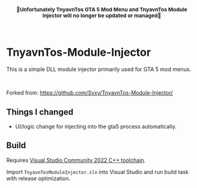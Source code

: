 <h3 align=center><b><sup>🚫Unfortunately TnyavnTos GTA 5 Mod Menu and TnyavnTos Module Injector will no longer be updated or managed🚫</sup></b></h3>

<br>

# TnyavnTos-Module-Injector
This is a simple DLL module injector primarily used for GTA 5 mod menus.


<br>


Forked from: https://github.com/Svxy/TnyavnTos-Module-Injector/

## Things I changed

- UI/logic change for injecting into the gta5 process automatically.


## Build

Requires [Visual Studio Community 2022 C++ toolchain](https://visualstudio.microsoft.com/vs/community/).

Import `TnyavnTosModuleInjector.sln` into Visual Studio and run build task with release optimization.
